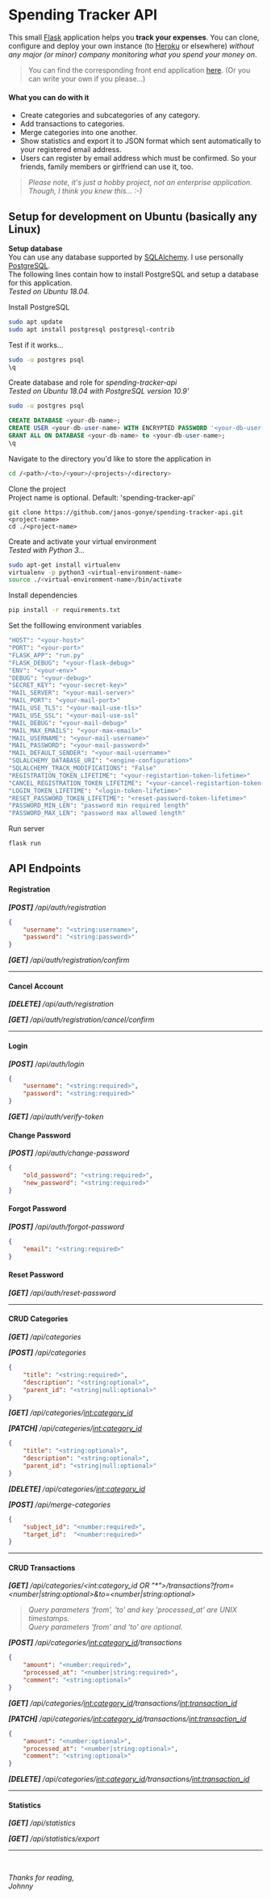 # Spending Tracker API

This small [Flask](https://palletsprojects.com/p/flask/) application helps you **track your expenses**.
You can clone, configure and deploy your own instance (to [Heroku](https://www.heroku.com/) or elsewhere) *without any major (or minor) company monitoring what you spend your money on*.

> You can find the corresponding front end application [here](https://github.com/janos-gonye/spending-tracker-cross-platform-front-end). (Or you can write your own if you please...)

#### What you can do with it
 - Create categories and subcategories of any category.
 - Add transactions to categories.
 - Merge categories into one another.
 - Show statistics and export it to JSON format which sent automatically to your registered email address.
 - Users can register by email address which must be confirmed. So your friends, family members or girlfriend can use it, too.

> *Please note, it's just a hobby project, not an enterprise application.*  
> *Though, I think you knew this... :-)*

## Setup for development on Ubuntu (basically any Linux)

**Setup database**  
You can use any database supported by [SQLAlchemy](https://www.sqlalchemy.org/).
I use personally [PostgreSQL](https://www.postgresql.org/).  
The following lines contain how to install PostgreSQL and setup a database for this application.  
*Tested on Ubuntu 18.04.*

Install PostgreSQL
```bash
sudo apt update
sudo apt install postgresql postgresql-contrib
```
Test if it works...
```bash
sudo -u postgres psql
\q
```

Create database and role for *spending-tracker-api*  
*Tested on Ubuntu 18.04 with PostgreSQL version 10.9'*
```bash
sudo -u postgres psql
```
```sql
CREATE DATABASE <your-db-name>;
CREATE USER <your-db-user-name> WITH ENCRYPTED PASSWORD '<your-db-user-password>';
GRANT ALL ON DATABASE <your-db-name> to <your-db-user-name>;
\q
```

Navigate to the directory you'd like to store the application in
```bash
cd /<path>/<to>/<your>/<projects>/<directory>
```

Clone the project  
Project name is optional. Default: 'spending-tracker-api'
```
git clone https://github.com/janos-gonye/spending-tracker-api.git <project-name>
cd ./<project-name>
```

Create and activate your virtual environment  
*Tested with Python 3...*
```bash
sudo apt-get install virtualenv
virtualenv -p python3 <virtual-environment-name>
source ./<virtual-environment-name>/bin/activate
```

Install dependencies
```bash
pip install -r requirements.txt
```

Set the folllowing environment variables
```bash
"HOST": "<your-host>"                                                             # 0.0.0.0 for dev
"PORT": "<your-port>"                                                             # Default: 5000
"FLASK_APP": "run.py"
"FLASK_DEBUG": "<your-flask-debug>"                                               # <1> or <0>
"ENV": "<your-env>"                                                               # <development> or <production>
"DEBUG": "<your-debug>"                                                           # <True> or anything else (<False>)
"SECRET_KEY": "<your-secret-key>"
"MAIL_SERVER": "<your-mail-server>"                                               # <True> or anything else (<False>) https://support.google.com/a/answer/176600?hl=en
"MAIL_PORT": "<your-mail-port>"                                                   # <True> or anything else (<False>) https://support.google.com/a/answer/176600?hl=en
"MAIL_USE_TLS": "<your-mail-use-tls>"                                             # <True> or anything else (<False>) https://support.google.com/a/answer/176600?hl=en
"MAIL_USE_SSL": "<your-mail-use-ssl"                                              # <True> or anything else (<False>) https://support.google.com/a/answer/176600?hl=en
"MAIL_DEBUG": "<your-mail-debug>"                                                 # <True> or anything else
"MAIL_MAX_EMAILS": "<your-max-email>"                                             # Integer number > 0
"MAIL_USERNAME": "<your-mail-username>"                                           # https://support.google.com/a/answer/176600?hl=en
"MAIL_PASSWORD": "<your-mail-password>"                                           # https://support.google.com/a/answer/176600?hl=en
"MAIL_DEFAULT_SENDER": "<your-mail-username>"                                     # https://support.google.com/a/answer/176600?hl=en
"SQLALCHEMY_DATABASE_URI": "<engine-configuration>"                               # https://docs.sqlalchemy.org/en/13/core/engines.html
"SQLALCHEMY_TRACK_MODIFICATIONS": "False"                                         # To silence a warning
"REGISTRATION_TOKEN_LIFETIME": "<your-registartion-token-lifetime>"               # As seconds, default: 86400
"CANCEL_REGISTRATION_TOKEN_LIFETIME": "<your-cancel-registartion-token-lifetime>" # As seconds, default: 86400
"LOGIN_TOKEN_LIFETIME": "<login-token-lifetime>"                                  # As seconds, default: 3600
"RESET_PASSWORD_TOKEN_LIFETIME": "<reset-password-token-lifetime>"                # As seconds, default: 3600
"PASSWORD_MIN_LEN": "password min required length"                                # Integer number > 0, default: 6
"PASSWORD_MAX_LEN": "password max allowed length"                                 # Integer number > 0, default: 50
```

Run server
```bash
flask run
```

## API Endpoints

#### Registration
***[POST]** /api/auth/registration*
```json
{
	"username": "<string:username>",
	"password": "<string:password>"
}
```
***[GET]**  /api/auth/registration/confirm*

<hr>

#### Cancel Account
***[DELETE]** /api/auth/registration*

***[GET]** /api/auth/registration/cancel/confirm*

<hr>

#### Login

***[POST]** /api/auth/login*
```json
{
	"username": "<string:required>",
	"password": "<string:required>"
}
```
***[GET]** /api/auth/verify-token*

#### Change Password
***[POST]** /api/auth/change-password*
```json
{
	"old_password": "<string:required>",
	"new_password": "<string:required>"
}
```

#### Forgot Password
***[POST]** /api/auth/forgot-password*
```json
{
	"email": "<string:required>"
}
```

#### Reset Password
***[GET]** /api/auth/reset-password*

<hr>

#### CRUD Categories

***[GET]** /api/categories*

***[POST]** /api/categories*
```json
{
	"title": "<string:required>",
	"description": "<string:optional>",
	"parent_id": "<string|null:optional>"
}
```
***[GET]** /api/categories/<int:category_id>*

***[PATCH]** /api/categeries/<int:category_id>*

```json
{
	"title": "<string:optional>",
	"description": "<string:optional>",
	"parent_id": "<string|null:optional>"
}
```
***[DELETE]** /api/categories/<int:category_id>*

***[POST]** /api/merge-categories*

```json
{
	"subject_id": "<number:required>",
	"target_id":  "<number:required>"
}
```

<hr>

#### CRUD Transactions

***[GET]** /api/categories/<int:category_id  OR "\*">/transactions?from=<number|string:optional>&to=<number|string:optional>*

> *Query parameters 'from', 'to' and key 'processed_at' are UNIX timestamps.*  
> *Query parameters 'from' and 'to' are optional.*

***[POST]** /api/categories/<int:category_id>/transactions*
```json
{
    "amount": "<number:required>",
    "processed_at": "<number|string:required>",
    "comment": "<string:optional>"
}
```
***[GET]** /api/categories/<int:category_id>/transactions/<int:transaction_id>*

***[PATCH]** /api/categories/<int:category_id>/transactions/<int:transaction_id>*
```json
{
    "amount": "<number:optional>",
    "processed_at": "<number|string:optional>",
    "comment": "<string:optional>"
}
```
***[DELETE]** /api/categories/<int:category_id>/transactions/<int:transaction_id>*

<hr>

#### Statistics

***[GET]** /api/statistics*

***[GET]** /api/statistics/export*

<hr>
<br>

*Thanks for reading,*  
*Johnny*
